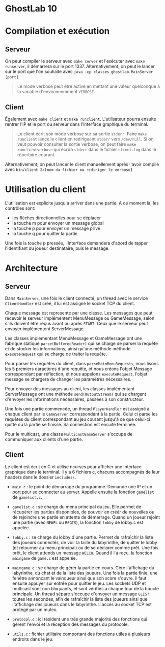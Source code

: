 # GhostLab 10

# Compilation et exécution

## Serveur

On peut compiler le serveur avec `make server` et l'exécuter avec `make runserver`, il démarrera sur le port 1337.
Alternativement, on peut le lancer sur le port que l'on souhaite avec
`java -cp classes ghostlab.MainServer [port]`.


> Le mode verbose peut être activé en mettant une valeur quelconque à la variable d'environnemment `VERBOSE`.

## Client

Également avec `make client` et `make runclient`. L'utilisateur pourra ensuite rentrer l'IP et le port du serveur dans l'interface graphique du terminal.
> Le client écrit son mode verbose sur sa sortie `stderr`. Faire `make runclient` lance le client en redirigeant `stderr` vers `/dev/null`. Si on veut pouvoir consulter la sortie verbose, on peut faire `make runclientverbose` qui écrira `stderr` dans le fichier `client.log` dans le répertoire courant.

Alternativement, on peut lancer le client manuellement après l'avoir compilé avec `bin/client 2>[nom du fichier ou rediriger le verbose]`

# Utilisation du client

L'utilisation est explicite jusqu'a arriver dans une partie. A ce moment là, les contrôles sont:
- les flèches directionnelles pour se déplacer
- la touche m pour envoyer un message global
- la touche p pour envoyer un message privé
- la touche q pour quitter la partie

Une fois la touche p pressée, l'interface demandera d'abord de tapper l'identifiant du joueur destinataire, puis le message.

# Architecture

## Serveur

Dans `MainServer`, une fois le client connecté, un thread avec le service `ClientHandler` est créé, il lui est assigné le socket TCP du client.

Chaque message est representé par une classe. Les messages que peut recevoir le serveur implémentent MenuMessage ou GameMessage, selon s'ils doivent être reçus avant ou après `START`. Ceux que le serveur peut envoyer implémentent ServerMessage.

Les classes implémentant MenuMessage et GameMessage ont une fabrique statique `parse(BufferedReader)` qui se charge de parser la requête et de stocker les informations, ainsi qu'une méthode méthode `executeRequest` qui se charge de traiter la requête.

Pour parser les requêtes du client, dans `parseMainMenuRequests`, nous lisons les 5 premiers caractères d'une requête, et nous créons l'objet Message correspondant par réflection, et nous appelons `executeRequest`,  l'objet message se chargera de changer les paramètres nécessaires.

Pour envoyer des messages au client, les classes implémentant ServerMessage ont une méthode `send(OutputStream)` qui se chargent d'envoyer les informations nécéssaires, passées à son constructeur.

Une fois une partie commencée, un thread `PlayerHandler` est assigné à chaque client par le `GameServer` correspondant à la partie. Celui ci parse les requêtes du client correspondant au jeu courant jusqu'à ce que celui-ci quitte ou la partie se finisse. Sa connection est ensuite terminée.

Pour le multicast, une classe  `MulticastGameServer` s'occupe de communiquer aux clients d'une partie.


## Client

Le client est écrit en C et utilise ncurses pour afficher une interface graphique dans le terminal. Il y a 6 fichiers c, chacuns accompagnés de leur headers dans le dossier `includes/`.

- `main.c` : le point de démarrage du programme. Demande une IP et un port pour se connecter au server. Appelle ensuite la fonction `gamelist` de `gamelist.c`.

- `gamelist.c` : se charge du menu principal du jeu. Elle permet de récupérer les parties disponibles, de pouvoir en créér de nouvelles ou de rejoindre une partie en attente de démarrage. Quand un joueur rejoint une partie (avec `NEWPL` ou `REGIS`), la fonction `lobby` de lobby.c est appelée.

- `lobby.c` : se charge du lobby d'une partie. Permet de rafraîchir la liste des joueurs connectés, de voir la taille du labyrinthe, de quitter le lobby (et retourner au menu principal) ou de se déclarer comme prêt. Une fois prêt, le client attends un message `WELCO`. Quand il l'a reçu, la fonction `maingame` de `game.c` est appelée.

- `maingame.c` : se charge de gérer la partie en cours. Gère l'affichage du labyrinthe, du chat et de la liste des joueurs. Une fois la partie finie, une fenêtre annoncant le vainqueur ainsi que son score s'ouvre. Il faut ensuite appuyer sur entrée pour quitter le jeu.
Les sockets UDP et multicast sont non bloquants, et sont vérifiés a chaque tour de la boucle principale. Un thread séparé s'occupe d'envoyer un message `GLIS?` toutes les secondes, afin de rafraîchir la liste des joueurs ainsi que l'affichage des joueurs dans le labyrinthe. L'accès au socket TCP est protégé par un mutex.

- `protocol.c` : ici résident une très grande majorité des fonctions qui gèrent l'envoi et la réception des messages du protocole.

- `utils.c` : fichier utilitaire comportant des fonctions utiles à plusieurs endroits dans le jeu.